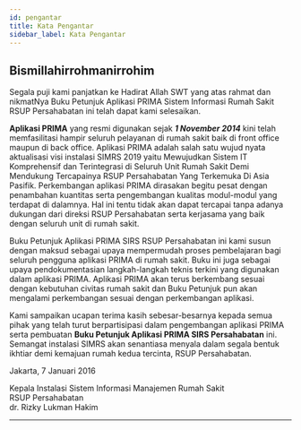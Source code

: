```yaml
---
id: pengantar
title: Kata Pengantar
sidebar_label: Kata Pengantar
---
```


## Bismillahirrohmanirrohim

Segala puji kami panjatkan ke Hadirat Allah SWT yang atas rahmat dan nikmatNya Buku Petunjuk Aplikasi PRIMA Sistem Informasi Rumah Sakit RSUP Persahabatan ini telah dapat kami selesaikan.


**Aplikasi PRIMA** yang resmi digunakan sejak ***1 November 2014*** kini telah memfasilitasi hampir seluruh pelayanan di rumah sakit baik di front office maupun di back office. Aplikasi PRIMA adalah salah satu wujud nyata aktualisasi visi instalasi SIMRS 2019 yaitu Mewujudkan Sistem IT Komprehensif dan Terintegrasi di Seluruh Unit Rumah Sakit Demi Mendukung Tercapainya RSUP Persahabatan Yang Terkemuka Di Asia Pasifik. Perkembangan aplikasi PRIMA dirasakan begitu pesat dengan penambahan kuantitas serta pengembangan kualitas modul-modul yang terdapat di dalamnya. Hal ini tentu tidak akan dapat tercapai tanpa adanya dukungan dari direksi RSUP Persahabatan serta kerjasama yang baik dengan seluruh unit di rumah sakit.

Buku Petunjuk Aplikasi PRIMA SIRS RSUP Persahabatan ini kami susun dengan maksud sebagai upaya mempermudah proses pembelajaran bagi seluruh pengguna aplikasi PRIMA di rumah sakit. Buku ini juga sebagai upaya pendokumentasian langkah-langkah teknis terkini yang digunakan dalam aplikasi PRIMA. Aplikasi PRIMA akan terus berkembang sesuai dengan kebutuhan civitas rumah sakit dan Buku Petunjuk pun akan mengalami perkembangan sesuai dengan perkembangan aplikasi.

Kami sampaikan ucapan terima kasih sebesar-besarnya kepada semua pihak yang telah turut berpartisipasi dalam pengembangan aplikasi PRIMA serta pembuatan **Buku Petunjuk Aplikasi PRIMA SIRS Persahabatan** ini. Semangat instalasi SIMRS akan senantiasa menyala dalam segala bentuk ikhtiar demi kemajuan rumah kedua tercinta, RSUP Persahabatan.


Jakarta, 7 Januari 2016   

Kepala Instalasi Sistem Informasi Manajemen Rumah Sakit  
RSUP Persahabatan  
dr. Rizky Lukman Hakim

***
